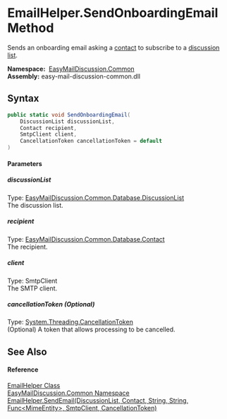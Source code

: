 EmailHelper.SendOnboardingEmail Method
======================================
Sends an onboarding email asking a [contact][1] to subscribe to a [discussion list][2].

  **Namespace:**  [EasyMailDiscussion.Common][3]  
  **Assembly:** easy-mail-discussion-common.dll

Syntax
------

```csharp
public static void SendOnboardingEmail(
	DiscussionList discussionList,
	Contact recipient,
	SmtpClient client,
	CancellationToken cancellationToken = default
)
```

#### Parameters

##### *discussionList*
Type: [EasyMailDiscussion.Common.Database.DiscussionList][2]  
 The discussion list.

##### *recipient*
Type: [EasyMailDiscussion.Common.Database.Contact][1]  
 The recipient.

##### *client*
Type: SmtpClient  
 The SMTP client.

##### *cancellationToken* (Optional)
Type: [System.Threading.CancellationToken][4]  
 (Optional) A token that allows processing to be cancelled.


See Also
--------

#### Reference
[EmailHelper Class][5]  
[EasyMailDiscussion.Common Namespace][3]  
[EmailHelper.SendEmail(DiscussionList, Contact, String, String, Func&lt;MimeEntity>, SmtpClient, CancellationToken)][6]  

[1]: ../../EasyMailDiscussion.Common.Database/Contact/README.md
[2]: ../../EasyMailDiscussion.Common.Database/DiscussionList/README.md
[3]: ../README.md
[4]: https://docs.microsoft.com/dotnet/api/system.threading.cancellationtoken
[5]: README.md
[6]: SendEmail.md